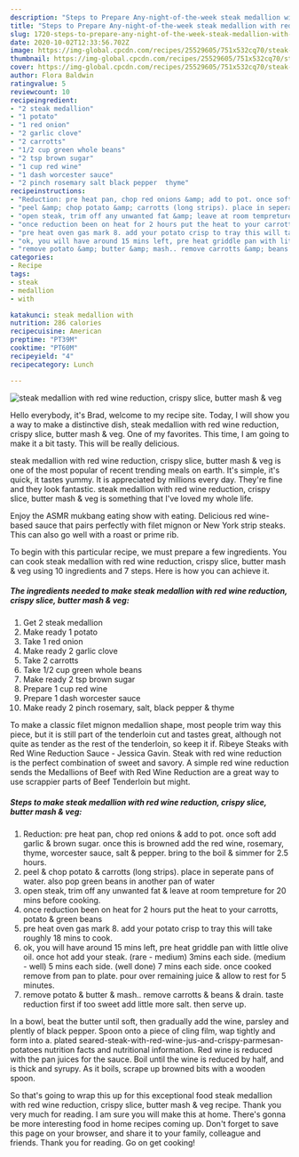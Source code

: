 ```yaml
---
description: "Steps to Prepare Any-night-of-the-week steak medallion with red wine reduction, crispy slice, butter mash &amp;amp; veg"
title: "Steps to Prepare Any-night-of-the-week steak medallion with red wine reduction, crispy slice, butter mash &amp;amp; veg"
slug: 1720-steps-to-prepare-any-night-of-the-week-steak-medallion-with-red-wine-reduction-crispy-slice-butter-mash-and-amp-veg
date: 2020-10-02T12:33:56.702Z
image: https://img-global.cpcdn.com/recipes/25529605/751x532cq70/steak-medallion-with-red-wine-reduction-crispy-slice-butter-mash-veg-recipe-main-photo.jpg
thumbnail: https://img-global.cpcdn.com/recipes/25529605/751x532cq70/steak-medallion-with-red-wine-reduction-crispy-slice-butter-mash-veg-recipe-main-photo.jpg
cover: https://img-global.cpcdn.com/recipes/25529605/751x532cq70/steak-medallion-with-red-wine-reduction-crispy-slice-butter-mash-veg-recipe-main-photo.jpg
author: Flora Baldwin
ratingvalue: 5
reviewcount: 10
recipeingredient:
- "2 steak medallion"
- "1 potato"
- "1 red onion"
- "2 garlic clove"
- "2 carrotts"
- "1/2 cup green whole beans"
- "2 tsp brown sugar"
- "1 cup red wine"
- "1 dash worcester sauce"
- "2 pinch rosemary salt black pepper  thyme"
recipeinstructions:
- "Reduction: pre heat pan, chop red onions &amp; add to pot. once soft add garlic &amp; brown sugar. once this is browned add the red wine, rosemary, thyme, worcester sauce, salt &amp; pepper. bring to the boil &amp; simmer for 2.5 hours."
- "peel &amp; chop potato &amp; carrotts (long strips). place in seperate pans of water. also pop green beans in another pan of water"
- "open steak, trim off any unwanted fat &amp; leave at room tempreture for 20 mins before cooking."
- "once reduction been on heat for 2 hours put the heat to your carrotts, potato &amp; green beans"
- "pre heat oven gas mark 8. add your potato crisp to tray this will take roughly 18 mins to cook."
- "ok, you will have around 15 mins left, pre heat griddle pan with little olive oil. once hot add your steak. (rare - medium) 3mins each side. (medium - well) 5 mins each side. (well done) 7 mins each side. once cooked remove from pan to plate. pour over remaining juice &amp; allow to rest for 5 minutes."
- "remove potato &amp; butter &amp; mash.. remove carrotts &amp; beans &amp; drain. taste reduction first if too sweet add little more salt. then serve up."
categories:
- Recipe
tags:
- steak
- medallion
- with

katakunci: steak medallion with 
nutrition: 286 calories
recipecuisine: American
preptime: "PT39M"
cooktime: "PT60M"
recipeyield: "4"
recipecategory: Lunch

---
```



![steak medallion with red wine reduction, crispy slice, butter mash &amp; veg](https://img-global.cpcdn.com/recipes/25529605/751x532cq70/steak-medallion-with-red-wine-reduction-crispy-slice-butter-mash-veg-recipe-main-photo.jpg)

Hello everybody, it's Brad, welcome to my recipe site. Today, I will show you a way to make a distinctive dish, steak medallion with red wine reduction, crispy slice, butter mash &amp; veg. One of my favorites. This time, I am going to make it a bit tasty. This will be really delicious.

steak medallion with red wine reduction, crispy slice, butter mash &amp; veg is one of the most popular of recent trending meals on earth. It's simple, it's quick, it tastes yummy. It is appreciated by millions every day. They're fine and they look fantastic. steak medallion with red wine reduction, crispy slice, butter mash &amp; veg is something that I've loved my whole life.

Enjoy the ASMR mukbang eating show with eating. Delicious red wine-based sauce that pairs perfectly with filet mignon or New York strip steaks. This can also go well with a roast or prime rib.


To begin with this particular recipe, we must prepare a few ingredients. You can cook steak medallion with red wine reduction, crispy slice, butter mash &amp; veg using 10 ingredients and 7 steps. Here is how you can achieve it.

<!--inarticleads1-->

##### The ingredients needed to make steak medallion with red wine reduction, crispy slice, butter mash &amp; veg:

1. Get 2 steak medallion
1. Make ready 1 potato
1. Take 1 red onion
1. Make ready 2 garlic clove
1. Take 2 carrotts
1. Take 1/2 cup green whole beans
1. Make ready 2 tsp brown sugar
1. Prepare 1 cup red wine
1. Prepare 1 dash worcester sauce
1. Make ready 2 pinch rosemary, salt, black pepper &amp; thyme


To make a classic filet mignon medallion shape, most people trim way this piece, but it is still part of the tenderloin cut and tastes great, although not quite as tender as the rest of the tenderloin, so keep it if. Ribeye Steaks with Red Wine Reduction Sauce - Jessica Gavin. Steak with red wine reduction is the perfect combination of sweet and savory. A simple red wine reduction sends the Medallions of Beef with Red Wine Reduction are a great way to use scrappier parts of Beef Tenderloin but might. 

<!--inarticleads2-->

##### Steps to make steak medallion with red wine reduction, crispy slice, butter mash &amp; veg:

1. Reduction: pre heat pan, chop red onions &amp; add to pot. once soft add garlic &amp; brown sugar. once this is browned add the red wine, rosemary, thyme, worcester sauce, salt &amp; pepper. bring to the boil &amp; simmer for 2.5 hours.
1. peel &amp; chop potato &amp; carrotts (long strips). place in seperate pans of water. also pop green beans in another pan of water
1. open steak, trim off any unwanted fat &amp; leave at room tempreture for 20 mins before cooking.
1. once reduction been on heat for 2 hours put the heat to your carrotts, potato &amp; green beans
1. pre heat oven gas mark 8. add your potato crisp to tray this will take roughly 18 mins to cook.
1. ok, you will have around 15 mins left, pre heat griddle pan with little olive oil. once hot add your steak. (rare - medium) 3mins each side. (medium - well) 5 mins each side. (well done) 7 mins each side. once cooked remove from pan to plate. pour over remaining juice &amp; allow to rest for 5 minutes.
1. remove potato &amp; butter &amp; mash.. remove carrotts &amp; beans &amp; drain. taste reduction first if too sweet add little more salt. then serve up.


In a bowl, beat the butter until soft, then gradually add the wine, parsley and plently of black pepper. Spoon onto a piece of cling film, wap tightly and form into a. plated seared-steak-with-red-wine-jus-and-crispy-parmesan-potatoes nutrition facts and nutritional information. Red wine is reduced with the pan juices for the sauce. Boil until the wine is reduced by half, and is thick and syrupy. As it boils, scrape up browned bits with a wooden spoon. 

So that's going to wrap this up for this exceptional food steak medallion with red wine reduction, crispy slice, butter mash &amp; veg recipe. Thank you very much for reading. I am sure you will make this at home. There's gonna be more interesting food in home recipes coming up. Don't forget to save this page on your browser, and share it to your family, colleague and friends. Thank you for reading. Go on get cooking!
